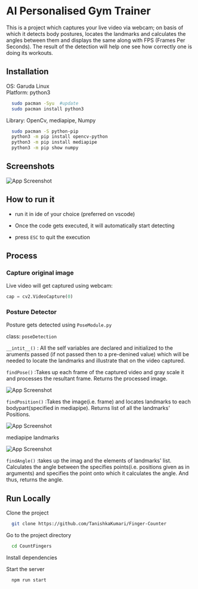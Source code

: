 # AI Personalised Gym Trainer

This is a project which captures your live video via webcam; on basis of 
which it detects body postures, locates the landmarks and calculates the angles 
between them and displays the same along with FPS (Frames Per Seconds).
The result of the detection will help one see how correctly one is doing 
its workouts.

## Installation
OS: Garuda Linux \
Platform: python3 
```bash
  sudo pacman -Syu  #update
  sudo pacman install python3
```
Library: OpenCv, mediapipe, Numpy
```bash
  sudo pacman -S python-pip
  python3 -m pip install opencv-python
  python3 -m pip install mediapipe
  python3 -m pip show numpy
```
## Screenshots

![App Screenshot](https://d3ftmvynp162pm.cloudfront.net/public/album_photo/9c/b2/04/bf7e25d797e2ca3ca3f6a82b7a90a59c.jpg)

## How to run it

- run it in ide of your choice (preferred on vscode)

- Once the code gets executed, it will automatically start detecting

- press `ESC` to quit the execution

## Process

### Capture original image

Live video will get captured using webcam:

```python
cap = cv2.VideoCapture(0)
```

### Posture Detector

Posture gets detected using `PoseModule.py`

class: `poseDetection`

`__intit__()` : All the self variables are declared
 and initialized to the aruments passed
  (if not passed then to a pre-denined value) 
  which will be needed to locate the landmarks and 
  illustrate that on the video captured.

`findPose()` :Takes up each frame of the captured video and gray scale it 
and processes the resultant frame. Returns the processed image. 

![App Screenshot](https://p0.piqsels.com/preview/903/501/154/grayscale-of-woman-carrying-dumbbell-thumbnail.jpg)

`findPosition()` :Takes the image(i.e. frame) and locates landmarks to each 
bodypart(specified in mediapipe). Returns list of all the landmarks' Positions.

![App Screenshot](https://editor.analyticsvidhya.com/uploads/33408human-pose-estimation-cover.jpg)

mediapipe landmarks

![App Screenshot](https://learnopencv.com/wp-content/uploads/2022/03/MediaPipe-pose-BlazePose-Topology.jpg)

`findAngle()` :takes up the imag and the elements of landmarks' list. Calculates 
the angle between the specifies points(i.e. positions given as in arguments) and 
specifies the point onto which it calculates the angle. And thus, returns the angle.

## Run Locally

Clone the project

```bash
  git clone https://github.com/TanishkaKumari/Finger-Counter
```

Go to the project directory

```bash
  cd CountFingers
```

Install dependencies

Start the server

```bash
  npm run start
```
